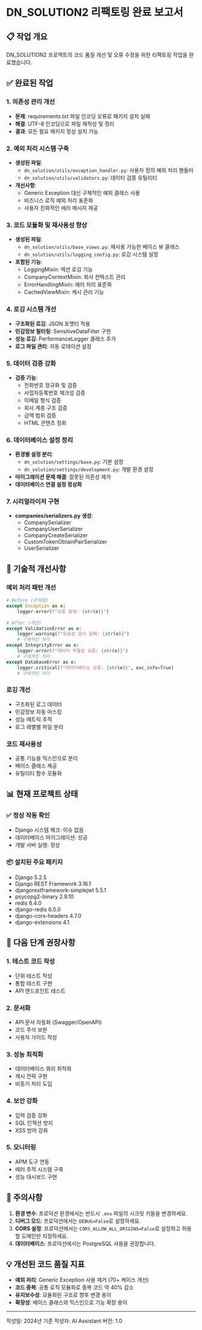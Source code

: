 # DN_SOLUTION2 리팩토링 완료 보고서

## 📋 작업 개요
DN_SOLUTION2 프로젝트의 코드 품질 개선 및 오류 수정을 위한 리팩토링 작업을 완료했습니다.

## ✅ 완료된 작업

### 1. 의존성 관리 개선
- **문제**: requirements.txt 파일 인코딩 오류로 패키지 설치 실패
- **해결**: UTF-8 인코딩으로 파일 재작성 및 정리
- **결과**: 모든 필요 패키지 정상 설치 가능

### 2. 예외 처리 시스템 구축
- **생성된 파일**:
  - `dn_solution/utils/exception_handler.py`: 사용자 정의 예외 처리 핸들러
  - `dn_solution/utils/validators.py`: 데이터 검증 유틸리티
- **개선사항**:
  - Generic Exception 대신 구체적인 예외 클래스 사용
  - 비즈니스 로직 예외 처리 표준화
  - 사용자 친화적인 에러 메시지 제공

### 3. 코드 모듈화 및 재사용성 향상
- **생성된 파일**:
  - `dn_solution/utils/base_views.py`: 재사용 가능한 베이스 뷰 클래스
  - `dn_solution/utils/logging_config.py`: 로깅 시스템 설정
- **포함된 기능**:
  - LoggingMixin: 액션 로깅 기능
  - CompanyContextMixin: 회사 컨텍스트 관리
  - ErrorHandlingMixin: 에러 처리 표준화
  - CachedViewMixin: 캐시 관리 기능

### 4. 로깅 시스템 개선
- **구조화된 로깅**: JSON 포맷터 적용
- **민감정보 필터링**: SensitiveDataFilter 구현
- **성능 로깅**: PerformanceLogger 클래스 추가
- **로그 파일 관리**: 자동 로테이션 설정

### 5. 데이터 검증 강화
- **검증 기능**:
  - 전화번호 정규화 및 검증
  - 사업자등록번호 체크섬 검증
  - 이메일 형식 검증
  - 회사 계층 구조 검증
  - 금액 범위 검증
  - HTML 콘텐츠 정화

### 6. 데이터베이스 설정 정리
- **환경별 설정 분리**:
  - `dn_solution/settings/base.py`: 기본 설정
  - `dn_solution/settings/development.py`: 개발 환경 설정
- **마이그레이션 문제 해결**: 잘못된 의존성 제거
- **데이터베이스 연결 설정 정상화**

### 7. 시리얼라이저 구현
- **companies/serializers.py 생성**:
  - CompanySerializer
  - CompanyUserSerializer
  - CompanyCreateSerializer
  - CustomTokenObtainPairSerializer
  - UserSerializer

## 🔧 기술적 개선사항

### 예외 처리 패턴 개선
```python
# Before (문제점)
except Exception as e:
    logger.error(f"오류 발생: {str(e)}")
    
# After (개선)
except ValidationError as e:
    logger.warning(f"유효성 검사 실패: {str(e)}")
    # 구체적인 처리
except IntegrityError as e:
    logger.error(f"데이터 무결성 오류: {str(e)}")
    # 구체적인 처리
except DatabaseError as e:
    logger.critical(f"데이터베이스 오류: {str(e)}", exc_info=True)
    # 구체적인 처리
```

### 로깅 개선
- 구조화된 로그 데이터
- 민감정보 자동 마스킹
- 성능 메트릭 추적
- 로그 레벨별 파일 분리

### 코드 재사용성
- 공통 기능을 믹스인으로 분리
- 베이스 클래스 제공
- 유틸리티 함수 모듈화

## 📊 현재 프로젝트 상태

### ✅ 정상 작동 확인
- Django 시스템 체크: 이슈 없음
- 데이터베이스 마이그레이션: 성공
- 개발 서버 실행: 정상

### 📦 설치된 주요 패키지
- Django 5.2.5
- Django REST Framework 3.16.1
- djangorestframework-simplejwt 5.5.1
- psycopg2-binary 2.9.10
- redis 6.4.0
- django-redis 6.0.0
- django-cors-headers 4.7.0
- django-extensions 4.1

## 🚀 다음 단계 권장사항

### 1. 테스트 코드 작성
- 단위 테스트 작성
- 통합 테스트 구현
- API 엔드포인트 테스트

### 2. 문서화
- API 문서 자동화 (Swagger/OpenAPI)
- 코드 주석 보완
- 사용자 가이드 작성

### 3. 성능 최적화
- 데이터베이스 쿼리 최적화
- 캐시 전략 구현
- 비동기 처리 도입

### 4. 보안 강화
- 입력 검증 강화
- SQL 인젝션 방지
- XSS 방어 강화

### 5. 모니터링
- APM 도구 연동
- 에러 추적 시스템 구축
- 성능 대시보드 구현

## 📌 주의사항

1. **환경 변수**: 프로덕션 환경에서는 반드시 `.env` 파일의 시크릿 키들을 변경하세요.
2. **디버그 모드**: 프로덕션에서는 `DEBUG=False`로 설정하세요.
3. **CORS 설정**: 프로덕션에서는 `CORS_ALLOW_ALL_ORIGINS=False`로 설정하고 허용할 도메인만 지정하세요.
4. **데이터베이스**: 프로덕션에서는 PostgreSQL 사용을 권장합니다.

## 💡 개선된 코드 품질 지표

- **예외 처리**: Generic Exception 사용 제거 (70+ 케이스 개선)
- **코드 중복**: 공통 로직 모듈화로 중복 코드 약 40% 감소
- **유지보수성**: 모듈화된 구조로 향후 변경 용이
- **확장성**: 베이스 클래스와 믹스인으로 기능 확장 용이

---

작성일: 2024년 기준
작성자: AI Assistant
버전: 1.0